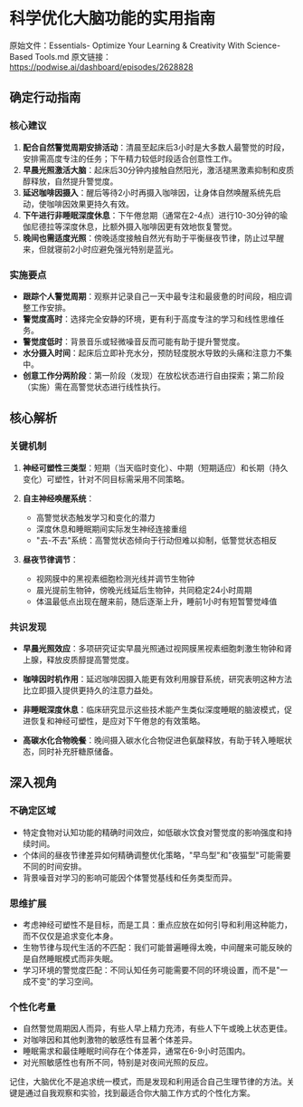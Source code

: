# 科学优化大脑功能的实用指南

原始文件：Essentials- Optimize Your Learning & Creativity With Science-Based Tools.md
原文链接：https://podwise.ai/dashboard/episodes/2628828

## 确定行动指南

### 核心建议
1. **配合自然警觉周期安排活动**：清晨至起床后3小时是大多数人最警觉的时段，安排需高度专注的任务；下午精力较低时段适合创意性工作。
2. **早晨光照激活大脑**：起床后30分钟内接触自然阳光，激活褪黑激素抑制和皮质醇释放，自然提升警觉度。
3. **延迟咖啡因摄入**：醒后等待2小时再摄入咖啡因，让身体自然唤醒系统先启动，使咖啡因效果更持久有效。
4. **下午进行非睡眠深度休息**：下午倦怠期（通常在2-4点）进行10-30分钟的瑜伽尼德拉等深度休息，比额外摄入咖啡因更有效地恢复警觉。
5. **晚间也需适度光照**：傍晚适度接触自然光有助于平衡昼夜节律，防止过早醒来，但就寝前2小时应避免强光特别是蓝光。

### 实施要点
- **跟踪个人警觉周期**：观察并记录自己一天中最专注和最疲惫的时间段，相应调整工作安排。
- **警觉度高时**：选择完全安静的环境，更有利于高度专注的学习和线性思维任务。
- **警觉度低时**：背景音乐或轻微噪音反而可能有助于提升警觉度。
- **水分摄入时间**：起床后立即补充水分，预防轻度脱水导致的头痛和注意力不集中。
- **创意工作分两阶段**：第一阶段（发现）在放松状态进行自由探索；第二阶段（实施）需在高警觉状态进行线性执行。

## 核心解析

### 关键机制
1. **神经可塑性三类型**：短期（当天临时变化）、中期（短期适应）和长期（持久变化）可塑性，针对不同目标需采用不同策略。

2. **自主神经唤醒系统**：
   - 高警觉状态触发学习和变化的潜力
   - 深度休息和睡眠期间实际发生神经连接重组
   - "去-不去"系统：高警觉状态倾向于行动但难以抑制，低警觉状态相反

3. **昼夜节律调节**：
   - 视网膜中的黑视素细胞检测光线并调节生物钟
   - 晨光提前生物钟，傍晚光线延后生物钟，共同稳定24小时周期
   - 体温最低点出现在醒来前，随后逐渐上升，睡前1小时有短暂警觉峰值

### 共识发现
- **早晨光照效应**：多项研究证实早晨光照通过视网膜黑视素细胞刺激生物钟和肾上腺，释放皮质醇提高警觉度。

- **咖啡因时机作用**：延迟咖啡因摄入能更有效利用腺苷系统，研究表明这种方法比立即摄入提供更持久的注意力益处。

- **非睡眠深度休息**：临床研究显示这些技术能产生类似深度睡眠的脑波模式，促进恢复和神经可塑性，是应对下午倦怠的有效策略。

- **高碳水化合物晚餐**：晚间摄入碳水化合物促进色氨酸释放，有助于转入睡眠状态，同时补充肝糖原储备。

## 深入视角

### 不确定区域
- 特定食物对认知功能的精确时间效应，如低碳水饮食对警觉度的影响强度和持续时间。
- 个体间的昼夜节律差异如何精确调整优化策略，"早鸟型"和"夜猫型"可能需要不同的时间安排。
- 背景噪音对学习的影响可能因个体警觉基线和任务类型而异。

### 思维扩展
- 考虑神经可塑性不是目标，而是工具：重点应放在如何引导和利用这种能力，而不仅仅是追求变化本身。
- 生物节律与现代生活的不匹配：我们可能普遍睡得太晚，中间醒来可能反映的是自然睡眠模式而非失眠。
- 学习环境的警觉度匹配：不同认知任务可能需要不同的环境设置，而不是"一成不变"的学习空间。

### 个性化考量
- 自然警觉周期因人而异，有些人早上精力充沛，有些人下午或晚上状态更佳。
- 对咖啡因和其他刺激物的敏感性有显著个体差异。
- 睡眠需求和最佳睡眠时间存在个体差异，通常在6-9小时范围内。
- 对光照敏感性也有所不同，特别是对夜间光照的反应。

记住，大脑优化不是追求统一模式，而是发现和利用适合自己生理节律的方法。关键是通过自我观察和实验，找到最适合你大脑工作方式的个性化方案。

